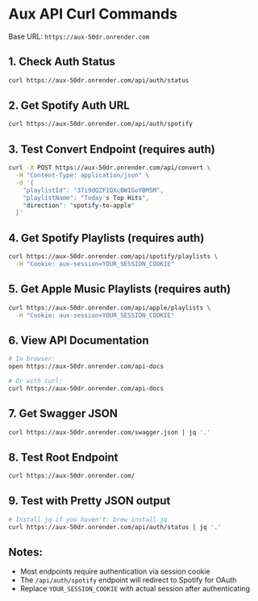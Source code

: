 # Aux API Curl Commands

Base URL: `https://aux-50dr.onrender.com`

## 1. Check Auth Status
```bash
curl https://aux-50dr.onrender.com/api/auth/status
```

## 2. Get Spotify Auth URL
```bash
curl https://aux-50dr.onrender.com/api/auth/spotify
```

## 3. Test Convert Endpoint (requires auth)
```bash
curl -X POST https://aux-50dr.onrender.com/api/convert \
  -H "Content-Type: application/json" \
  -d '{
    "playlistId": "37i9dQZF1DXcBWIGoYBM5M",
    "playlistName": "Today's Top Hits",
    "direction": "spotify-to-apple"
  }'
```

## 4. Get Spotify Playlists (requires auth)
```bash
curl https://aux-50dr.onrender.com/api/spotify/playlists \
  -H "Cookie: aux-session=YOUR_SESSION_COOKIE"
```

## 5. Get Apple Music Playlists (requires auth)
```bash
curl https://aux-50dr.onrender.com/api/apple/playlists \
  -H "Cookie: aux-session=YOUR_SESSION_COOKIE"
```

## 6. View API Documentation
```bash
# In browser:
open https://aux-50dr.onrender.com/api-docs

# Or with curl:
curl https://aux-50dr.onrender.com/api-docs
```

## 7. Get Swagger JSON
```bash
curl https://aux-50dr.onrender.com/swagger.json | jq '.'
```

## 8. Test Root Endpoint
```bash
curl https://aux-50dr.onrender.com/
```

## 9. Test with Pretty JSON output
```bash
# Install jq if you haven't: brew install jq
curl https://aux-50dr.onrender.com/api/auth/status | jq '.'
```

## Notes:
- Most endpoints require authentication via session cookie
- The `/api/auth/spotify` endpoint will redirect to Spotify for OAuth
- Replace `YOUR_SESSION_COOKIE` with actual session after authenticating